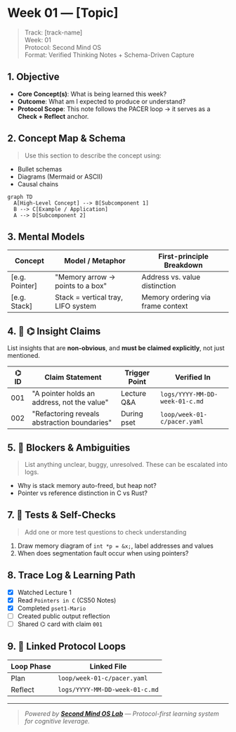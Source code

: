 # Week 01 — [Topic]

> Track: [track-name]  
> Week: 01  
> Protocol: Second Mind OS  
> Format: Verified Thinking Notes + Schema-Driven Capture

## 1. Objective

- **Core Concept(s)**: What is being learned this week?
- **Outcome**: What am I expected to produce or understand?
- **Protocol Scope**: This note follows the PACER loop → it serves as a **Check + Reflect** anchor.

## 2. Concept Map & Schema

> Use this section to describe the concept using:

- Bullet schemas
- Diagrams (Mermaid or ASCII)
- Causal chains

```mermaid
graph TD
  A[High-Level Concept] --> B[Subcomponent 1]
  B --> C[Example / Application]
  A --> D[Subcomponent 2]
```

## 3. Mental Models

| Concept         | Model / Metaphor                   | First-principle Breakdown         |
| --------------- | ---------------------------------- | --------------------------------- |
| \[e.g. Pointer] | "Memory arrow → points to a box"   | Address vs. value distinction     |
| \[e.g. Stack]   | Stack = vertical tray, LIFO system | Memory ordering via frame context |

## 4. 📣 ⌬ Insight Claims

List insights that are **non-obvious**, and **must be claimed explicitly**, not just mentioned.

| ⌬ ID | Claim Statement                              | Trigger Point | Verified In                    |
| ---- | -------------------------------------------- | ------------- | ------------------------------ |
| 001  | "A pointer holds an address, not the value"  | Lecture Q\&A  | `logs/YYYY-MM-DD-week-01-c.md` |
| 002  | "Refactoring reveals abstraction boundaries" | During pset   | `loop/week-01-c/pacer.yaml`    |

## 5. 🚧 Blockers & Ambiguities

> List anything unclear, buggy, unresolved. These can be escalated into logs.

- Why is stack memory auto-freed, but heap not?
- Pointer vs reference distinction in C vs Rust?

## 7. 🧪 Tests & Self-Checks

> Add one or more test questions to check understanding

1. Draw memory diagram of `int *p = &x;`, label addresses and values
2. When does segmentation fault occur when using pointers?

## 8. Trace Log & Learning Path

- [x] Watched Lecture 1
- [x] Read `Pointers in C` (CS50 Notes)
- [x] Completed `pset1-Mario`
- [ ] Created public output reflection
- [ ] Shared ⌬ card with claim `001`

## 9. 🔁 Linked Protocol Loops

| Loop Phase | Linked File                    |
| ---------- | ------------------------------ |
| Plan       | `loop/week-01-c/pacer.yaml`    |
| Reflect    | `logs/YYYY-MM-DD-week-01-c.md` |

---

> _Powered by [**Second Mind OS Lab**](https://github.com/secondmindlab) — Protocol-first learning system for cognitive leverage._
